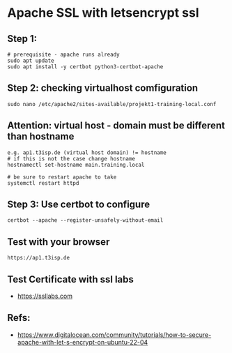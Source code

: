 # Apache SSL with letsencrypt ssl 

## Step 1:

```
# prerequisite - apache runs already 
sudo apt update 
sudo apt install -y certbot python3-certbot-apache
```

## Step 2: checking virtualhost comfiguration

```
sudo nano /etc/apache2/sites-available/projekt1-training-local.conf

```



## Attention: virtual host - domain must be different than hostname 

```
e.g. ap1.t3isp.de (virtual host domain) != hostname 
# if this is not the case change hostname
hostnamectl set-hostname main.training.local 

# be sure to restart apache to take 
systemctl restart httpd 

```


## Step 3: Use certbot to configure 

```
certbot --apache --register-unsafely-without-email 
```

## Test with your browser 

```
https://ap1.t3isp.de 

```

## Test Certificate with ssl labs 

  * https://ssllabs.com

## Refs:

  * https://www.digitalocean.com/community/tutorials/how-to-secure-apache-with-let-s-encrypt-on-ubuntu-22-04
  
